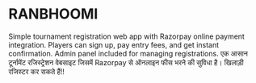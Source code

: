 # RANBHOOMI
Simple tournament registration web app with Razorpay online payment integration. Players can sign up, pay entry fees, and get instant confirmation. Admin panel included for managing registrations.  एक आसान टूर्नामेंट रजिस्ट्रेशन वेबसाइट जिसमें Razorpay से ऑनलाइन फीस भरने की सुविधा है। खिलाड़ी रजिस्टर कर सकते हैं!!
